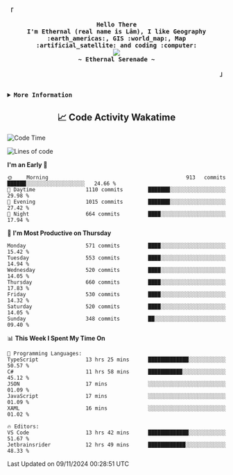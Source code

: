 <!-- Ethernal GitHub Profile -->
<div align="justify">

<!-- Profile -->
<p align="left"><strong><samp>「</samp></strong></p>
  <p align="center">
    <samp>
      <b>
        Hello There
      <br>
        I'm Ethernal (real name is Lâm), I like Geography :earth_americas:, GIS :world_map:, Map :artificial_satellite: and coding :computer:
      </b>
      <br>
        <image src="https://readme-typing-svg.herokuapp.com?font=Iosevka&size=16&color=6791c9&center=true&width=410&height=45&lines=Making%20world%20better%20by%20coding.">
      <br>
      <b>
        ~ Ethernal Serenade ~
      </b>
    </samp>
  </p>
<p align="right"><strong><samp>」</samp></strong></p>

<br>

<details>
<summary><samp><b>More Information</b></samp></summary>

<h2></h2><br>

<!-- Contact Me -->
<p align="center">
  <samp>
    [<a href="https://www.facebook.com/bavuongdaradi.3990">facebook</a>]
    [<a href="mailto:nguyenduclam0605@gmail.com">gmail</a>]
  </samp>
</p>

<h2></h2><br>

<!-- Profile Views Badge -->
<p align="center">
  <samp>
  <a href="#--------">
    <img src="https://komarev.com/ghpvc/?username=ethernal-serenade&label=Profile+Views&color=grey" alt="profile views" /> 
  </a>
  </samp>
</p>

<!-- Github Trophy -->
<div align="center">
  <table>
    <tr>
      <td><a href="#--------"><img align="center" alt="GitHub Trophy" src="https://github-trophies.vercel.app/?username=ethernal-serenade&rank=SECRET,SSS,SS,S,AAA,AA,A&row=2&column=3&margin-w=15&margin-h=15&no-frame=true&theme=nord"></a></td>
    </tr>
  </table>
</div>

<!-- Github Stats -->
<div align="center">
  <table>
    <tr>
      <td><a href="#--------"><img height="137px" align="center" alt="GitHub Stats" src="https://github-readme-stats.vercel.app/api?username=ethernal-serenade&count_private=true&show_icons=true&include_all_commits=true&line_height=21&hide_border=true&theme=nord"/></a></td>
      <td><a href="#--------"><img height="137px" align="center" alt="Top Language" src="https://github-readme-stats.vercel.app/api/top-langs/?username=ethernal-serenade&layout=compact&line_height=21&hide_border=true&theme=nord"/></a></td>
    </tr>
	<tr>
	  <td colspan="2" align="center"><a href="#--------"><img alt="GitHub Streak" src="https://github-readme-streak-stats.herokuapp.com/?user=Ethernal-Serenade&theme=algolia"></a></td>
	</tr>
  </table>
</div>
</details>

<h2 align='center'> 📈 Code Activity Wakatime </h2>

<!--START_SECTION:waka-->
![Code Time](http://img.shields.io/badge/Code%20Time-629%20hrs%2024%20mins-blue)

![Lines of code](https://img.shields.io/badge/From%20Hello%20World%20I%27ve%20Written-14.4%20million%20lines%20of%20code-blue)

**I'm an Early 🐤** 

```text
🌞 Morning                913 commits         ██████░░░░░░░░░░░░░░░░░░░   24.66 % 
🌆 Daytime                1110 commits        ███████░░░░░░░░░░░░░░░░░░   29.98 % 
🌃 Evening                1015 commits        ███████░░░░░░░░░░░░░░░░░░   27.42 % 
🌙 Night                  664 commits         ████░░░░░░░░░░░░░░░░░░░░░   17.94 % 
```
📅 **I'm Most Productive on Thursday** 

```text
Monday                   571 commits         ████░░░░░░░░░░░░░░░░░░░░░   15.42 % 
Tuesday                  553 commits         ████░░░░░░░░░░░░░░░░░░░░░   14.94 % 
Wednesday                520 commits         ████░░░░░░░░░░░░░░░░░░░░░   14.05 % 
Thursday                 660 commits         ████░░░░░░░░░░░░░░░░░░░░░   17.83 % 
Friday                   530 commits         ████░░░░░░░░░░░░░░░░░░░░░   14.32 % 
Saturday                 520 commits         ████░░░░░░░░░░░░░░░░░░░░░   14.05 % 
Sunday                   348 commits         ██░░░░░░░░░░░░░░░░░░░░░░░   09.40 % 
```


📊 **This Week I Spent My Time On** 

```text
💬 Programming Languages: 
TypeScript               13 hrs 25 mins      █████████████░░░░░░░░░░░░   50.57 % 
C#                       11 hrs 58 mins      ███████████░░░░░░░░░░░░░░   45.12 % 
JSON                     17 mins             ░░░░░░░░░░░░░░░░░░░░░░░░░   01.09 % 
JavaScript               17 mins             ░░░░░░░░░░░░░░░░░░░░░░░░░   01.09 % 
XAML                     16 mins             ░░░░░░░░░░░░░░░░░░░░░░░░░   01.02 % 

🔥 Editors: 
VS Code                  13 hrs 42 mins      █████████████░░░░░░░░░░░░   51.67 % 
Jetbrainsrider           12 hrs 49 mins      ████████████░░░░░░░░░░░░░   48.33 % 
```


 Last Updated on 09/11/2024 00:28:51 UTC
<!--END_SECTION:waka-->
